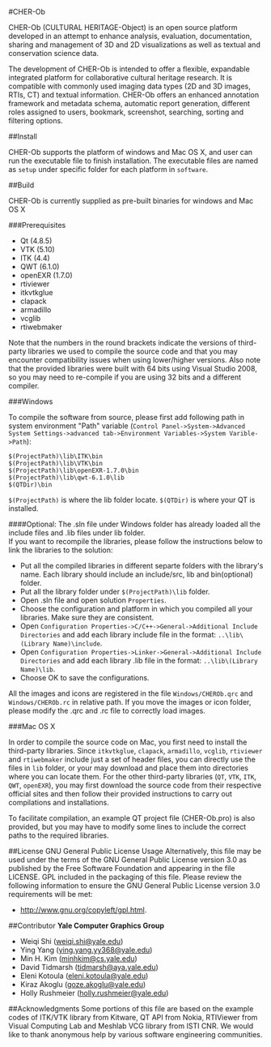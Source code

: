 #CHER-Ob  

CHER-Ob (CULTURAL HERITAGE-Object) is an open source platform developed in an attempt to enhance analysis, evaluation, documentation, sharing and management of 3D and 2D visualizations as well as textual and conservation science data.

The development of CHER-Ob is intended to offer a flexible, expandable integrated platform for collaborative cultural heritage research. It is compatible with commonly used imaging data types (2D and 3D images, RTIs, CT) and textual information. 
CHER-Ob offers an enhanced annotation framework and metadata schema, automatic report generation, different roles assigned to users, bookmark, screenshot, searching, sorting and filtering options.

##Install

CHER-Ob supports the platform of windows and Mac OS X, and user can run the executable file to finish installation. The executable files are named as `setup`  under specific folder for each platform in `software`.

##Build

CHER-Ob is currently supplied as pre-built binaries for windows and Mac OS X

###Prerequisites
- Qt (4.8.5)
- VTK (5.10)
- ITK (4.4)
- QWT (6.1.0)
- openEXR (1.7.0)
- rtiviewer
- itkvtkglue
- clapack
- armadillo
- vcglib
- rtiwebmaker

Note that the numbers in the round brackets indicate the versions of third-party libraries we used to compile the source code and that you may encounter compatibility issues when using lower/higher versions. Also note that the provided libraries were built with 64 bits using Visual Studio 2008, so you may need to re-compile if you are using 32 bits and a different compiler. 


###Windows

To compile the software from source, please first add following path in system environment "Path" variable (`Control Panel->System->Advanced System Settings->advanced tab->Environment Variables->System Varible->Path`): <br />

```
$(ProjectPath)\lib\ITK\bin
$(ProjectPath)\lib\VTK\bin
$(ProjectPath)\lib\openEXR-1.7.0\bin
$(ProjectPath)\lib\qwt-6.1.0\lib
$(QTDir)\bin
```

`$(ProjectPath)` is where the lib folder locate. 
`$(QTDir)` is where your QT is installed.

####Optional:
The .sln file under Windows folder has already loaded all the include files and .lib files under lib folder.<br />
If you want to recompile the libraries, please follow the instructions below to link the libraries to the solution:<br />
- Put all the compiled libraries in different separte folders with the library's name. Each library should include an include/src, lib and bin(optional) folder.<br />
- Put all the library folder under `$(ProjectPath)\lib` folder.<br />
- Open .sln file and open solution `Properties`.<br />
- Choose the configuration and platform in which you compiled all your libraries. Make sure they are consistent.
- Open `Configuration Properties->C/C++->General->Additional Include Directories` and add each library include file in the format: `..\lib\(Library Name)\include`.<br />
- Open `Configuration Properties->Linker->General->Additional Include Directories` and add each library .lib file in the format: `..\lib\(Library Name)\lib`.<br />
- Choose OK to save the configurations.<br />

All the images and icons are registered in the file `Windows/CHEROb.qrc` and `Windows/CHEROb.rc` in relative path. If you move the images or icon folder, please modify the .qrc and .rc file to correctly load images.

###Mac OS X

In order to compile the source code on Mac, you first need to install the third-party libraries. Since `itkvtkglue`, `clapack`, `armadillo`, `vcglib`, `rtiviewer` and `rtiwebmaker` include just a set of header files,
you can directly use the files in `lib` folder, or your may download and place them into directories where you can locate them. For the other third-party libraries (`QT`, `VTK`, `ITK`, `QWT`, `openEXR`), you may first
download the source code from their respective official sites and then follow their provided instructions to carry out compilations and installations. 

To facilitate compilation, an example QT project file (CHER-Ob.pro) is also provided, but you may have to modify some lines to include the correct paths to the required libraries.

##License
GNU General Public License Usage
Alternatively, this file may be used under the terms of the GNU General Public License version 3.0 as published by the Free Software Foundation and appearing in the file LICENSE.
GPL included in the packaging of this file. Please review the following information to ensure the GNU General Public License version 3.0 requirements will be met:
* http://www.gnu.org/copyleft/gpl.html.


##Contributor
**Yale Computer Graphics Group**<br />
- Weiqi Shi (weiqi.shi@yale.edu)
- Ying Yang (ying.yang.yy368@yale.edu)
- Min H. Kim (minhkim@cs.yale.edu)
- David Tidmarsh (tidmarsh@aya.yale.edu)
- Eleni Kotoula (eleni.kotoula@yale.edu)
- Kiraz Akoglu (goze.akoglu@yale.edu)
- Holly Rushmeier (holly.rushmeier@yale.edu)

##Acknowledgments
Some portions of this file are based on the example codes of ITK/VTK library from Kitware, QT API from Nokia, RTIViewer from Visual Computing Lab and Meshlab VCG library from ISTI CNR. 
We would like to thank anonymous help by various software engineering communities.
